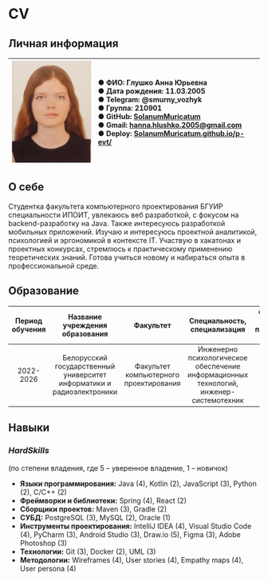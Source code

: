 # CV
## Личная информация

|![](https://github.com/SolanumMuricatum/p-evt/blob/main/me.jpg)|● ФИО: Глушко Анна Юрьевна <br> ● Дата рождения: 11.03.2005 <br> ● Telegram: @smurny_vozhyk <br> ● Группа: 210901 <br> ● GitHub: [SolanumMuricatum](https://github.com/SolanumMuricatum/ "Перейти по ссылке") <br> ● Gmail: hanna.hlushko.2005@gmail.com <br> ● Deploy: [SolanumMuricatum.github.io/p-evt/](https://solanummuricatum.github.io/p-evt/ "Перейти по ссылке")|
|:---|:---|

## О себе
Студентка факультета компьютерного проектирования БГУИР специальности ИПОИТ, увлекаюсь веб
разработкой, с фокусом на backend-разработку на Java. Также интересуюсь разработкой мобильных 
приложений. Изучаю и интересуюсь проектной аналитикой, психологией и эргономикой в контексте IT. 
Участвую в хакатонах и проектных конкурсах, стремлюсь к практическому применению теоретических 
знаний. Готова учиться новому и набираться опыта в профессиональной среде.
## Образование
|Период обучения|Название <br> учреждения <br> образования|Факультет|Специальность, <br> специализация|Средний <br> балл <br> последней <br> сессии|Форма обучения|
|:---:|:---:|:---:|:---:|:---:|:---:|
|2022-2026|Белорусский <br> государственный <br> университет <br> информатики и <br> радиоэлектроники|Факультет <br> компьютерного <br> проектирования |Инженерно <br> психологическое <br> обеспечение <br> информационных <br> технологий, <br> инженер-системотехник|9.5|Очная|
## Навыки
### *HardSkills*
(по степени владения, где 5 – уверенное владение, 1 – новичок)
+ **Языки программирования:** Java (4), Kotlin (2), JavaScript (3), Python (2), C/C++ (2)
+ **Фреймворки и библиотеки:** Spring (4), React (2) 
+ **Сборщики проектов:** Maven (3), Gradle (2) 
+ **СУБД:** PostgreSQL (3), MySQL (2), Oracle (1) 
+ **Инструменты проектирования:** IntelliJ IDEA (4), Visual Studio Code (4), PyCharm (3), Android Studio (3), Draw.io (5), Figma (3), Adobe Photoshop (3) 
+ **Технологии:** Git (3), Docker (2), UML (3) 
+ **Методологии:** Wireframes (4), User stories (4), Empathy maps (4), User persona (4)
